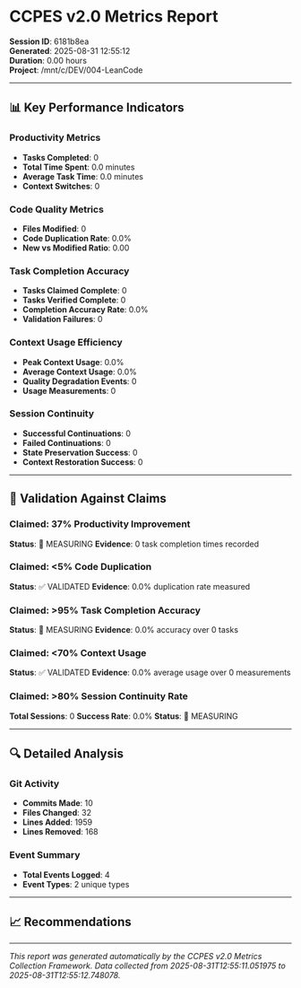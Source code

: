 # CCPES v2.0 Metrics Report
**Session ID**: 6181b8ea  
**Generated**: 2025-08-31 12:55:12  
**Duration**: 0.00 hours  
**Project**: /mnt/c/DEV/004-LeanCode

---

## 📊 Key Performance Indicators

### Productivity Metrics
- **Tasks Completed**: 0
- **Total Time Spent**: 0.0 minutes
- **Average Task Time**: 0.0 minutes
- **Context Switches**: 0

### Code Quality Metrics  
- **Files Modified**: 0
- **Code Duplication Rate**: 0.0%
- **New vs Modified Ratio**: 0.00

### Task Completion Accuracy
- **Tasks Claimed Complete**: 0
- **Tasks Verified Complete**: 0
- **Completion Accuracy Rate**: 0.0%
- **Validation Failures**: 0

### Context Usage Efficiency
- **Peak Context Usage**: 0.0%
- **Average Context Usage**: 0.0%
- **Quality Degradation Events**: 0
- **Usage Measurements**: 0

### Session Continuity
- **Successful Continuations**: 0
- **Failed Continuations**: 0
- **State Preservation Success**: 0
- **Context Restoration Success**: 0

---

## 🎯 Validation Against Claims

### Claimed: 37% Productivity Improvement
**Status**: 🧪 MEASURING
**Evidence**: 0 task completion times recorded

### Claimed: <5% Code Duplication
**Status**: ✅ VALIDATED
**Evidence**: 0.0% duplication rate measured

### Claimed: >95% Task Completion Accuracy  
**Status**: 🧪 MEASURING
**Evidence**: 0.0% accuracy over 0 tasks

### Claimed: <70% Context Usage  
**Status**: ✅ VALIDATED
**Evidence**: 0.0% average usage over 0 measurements

### Claimed: >80% Session Continuity Rate
**Total Sessions**: 0
**Success Rate**: 0.0%
**Status**: 🧪 MEASURING

---

## 🔍 Detailed Analysis

### Git Activity
- **Commits Made**: 10
- **Files Changed**: 32
- **Lines Added**: 1959
- **Lines Removed**: 168

### Event Summary
- **Total Events Logged**: 4
- **Event Types**: 2 unique types

---

## 📈 Recommendations


---

*This report was generated automatically by the CCPES v2.0 Metrics Collection Framework. 
Data collected from 2025-08-31T12:55:11.051975 to 2025-08-31T12:55:12.748078.*
